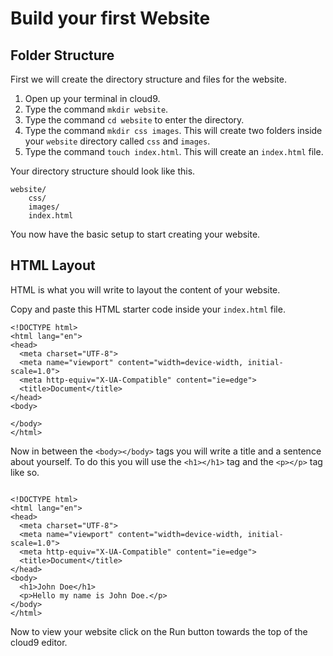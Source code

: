 # Build your first Website

## Folder Structure 
First we will create the directory structure and files for the website.

1. Open up your terminal in cloud9.
2. Type the command `mkdir website`.
3. Type the command `cd website` to enter the directory.
4. Type the command `mkdir css images`. This will create two folders inside your `website` directory called `css` and `images`.
5. Type the command `touch index.html`. This will create an `index.html` file.

Your directory structure should look like this.

```
website/
	css/
	images/
	index.html

```

You now have the basic setup to start creating your website.

## HTML Layout
HTML is what you will write to layout the content of your website.

Copy and paste this HTML starter code inside your `index.html` file.

```
<!DOCTYPE html>
<html lang="en">
<head>
  <meta charset="UTF-8">
  <meta name="viewport" content="width=device-width, initial-scale=1.0">
  <meta http-equiv="X-UA-Compatible" content="ie=edge">
  <title>Document</title>
</head>
<body>
  
</body>
</html>

```

Now in between the `<body></body>` tags you will write a title and a sentence about yourself. To do this you will use the `<h1></h1>` tag and the `<p></p>` tag like so. 

```

<!DOCTYPE html>
<html lang="en">
<head>
  <meta charset="UTF-8">
  <meta name="viewport" content="width=device-width, initial-scale=1.0">
  <meta http-equiv="X-UA-Compatible" content="ie=edge">
  <title>Document</title>
</head>
<body>
  <h1>John Doe</h1>
  <p>Hello my name is John Doe.</p>
</body>
</html>

```

Now to view your website click on the Run button towards the top of the cloud9 editor.